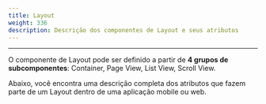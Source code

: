 ```yaml
---
title: Layout
weight: 336
description: Descrição dos componentes de Layout e seus atributos
---
```


---

O componente de Layout pode ser definido a partir de **4 grupos de subcomponentes**: Container, Page View, List View, Scroll View.  

Abaixo, você encontra uma descrição completa dos atributos que fazem parte de um Layout dentro de uma aplicação mobile ou web.

